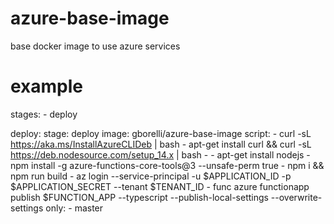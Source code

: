 # azure-base-image
base docker image to use azure services 


# example 

  stages:
    - deploy

  deploy:
    stage: deploy
    image: gborelli/azure-base-image
    script:
      - curl -sL https://aka.ms/InstallAzureCLIDeb | bash
      - apt-get install curl && curl -sL https://deb.nodesource.com/setup_14.x | bash -
      - apt-get install nodejs
      - npm install -g azure-functions-core-tools@3 --unsafe-perm true
      - npm i && npm run build
      - az login --service-principal -u $APPLICATION_ID -p $APPLICATION_SECRET --tenant $TENANT_ID
      - func azure functionapp publish $FUNCTION_APP --typescript --publish-local-settings --overwrite-settings
    only:
      - master
